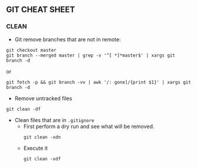 ## GIT CHEAT SHEET

### CLEAN

- Git remove branches that are not in remote:

```
git checkout master
git branch --merged master | grep -v '^[ *]*master$' | xargs git branch -d
```
or
```
git fetch -p && git branch -vv | awk '/: gone]/{print $1}' | xargs git branch -d
```
 
 * Remove untracked files
 ```
 git clean -df
 ```
 
 * Clean files that are in `.gitignore`
    * First perform a dry run and see what will be removed.
      ```
      git clean -xdn
      ```
    * Execute it
      ```
      git clean -xdf
      ```
 